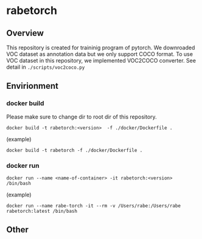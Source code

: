 # rabetorch

## Overview
This repository is created for traininig program of pytorch.
We downroaded VOC dataset as annotation data but we only support COCO format.
To use VOC dataset in this repository, we implemented VOC2COCO converter.
See detail in `./scripts/voc2coco.py`

## Envirionment
### docker build
Please make sure to change dir to root dir of this repository.
```
docker build -t rabetorch:<version>  -f ./docker/Dockerfile .
```
(example)
```
docker build -t rabetorch -f ./docker/Dockerfile .
```

### docker run
```
docker run --name <name-of-container> -it rabetorch:<version> /bin/bash
```
(example)
```
docker run --name rabe-torch -it --rm -v /Users/rabe:/Users/rabe rabetorch:latest /bin/bash
```

## Other